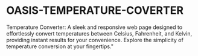 # OASIS-TEMPERATURE-COVERTER
Temperature Converter: A sleek and responsive web page designed to effortlessly convert temperatures between Celsius, Fahrenheit, and Kelvin, providing instant results for your convenience. Explore the simplicity of temperature conversion at your fingertips."  
